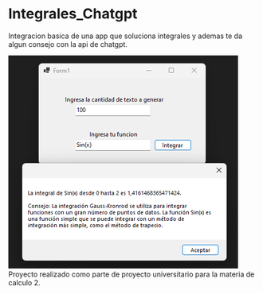 # Integrales_Chatgpt

Integracion basica de una app que soluciona integrales y ademas te da algun consejo con la api de chatgpt.

![Integral](https://github.com/Gonz007/Assets/blob/9ea39c6b03e13296ca25f837e2e618ed1171e0e5/integral.png)
Proyecto realizado como parte de proyecto universitario para la materia de calculo 2.
